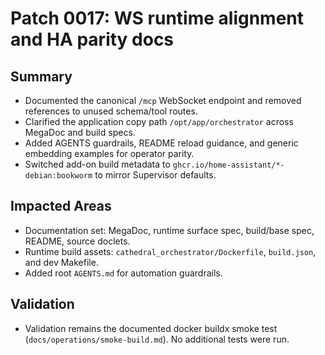 # Patch 0017: WS runtime alignment and HA parity docs

## Summary
- Documented the canonical `/mcp` WebSocket endpoint and removed references to unused schema/tool routes.
- Clarified the application copy path `/opt/app/orchestrator` across MegaDoc and build specs.
- Added AGENTS guardrails, README reload guidance, and generic embedding examples for operator parity.
- Switched add-on build metadata to `ghcr.io/home-assistant/*-debian:bookworm` to mirror Supervisor defaults.

## Impacted Areas
- Documentation set: MegaDoc, runtime surface spec, build/base spec, README, source doclets.
- Runtime build assets: `cathedral_orchestrator/Dockerfile`, `build.json`, and dev Makefile.
- Added root `AGENTS.md` for automation guardrails.

## Validation
- Validation remains the documented docker buildx smoke test (`docs/operations/smoke-build.md`). No additional tests were run.
